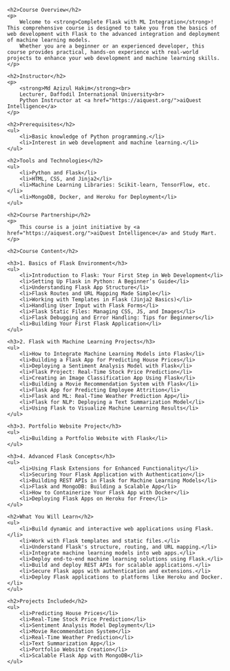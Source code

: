 <!DOCTYPE html>
<html lang="en">
<head>
    <meta charset="UTF-8">
    <meta name="viewport" content="width=device-width, initial-scale=1.0">
    <title>Python Flask: WebDev Basics to Machine Learning Deployment</title>
</head>
<body>
    
    <h2>Course Overview</h2>
    <p>
        Welcome to <strong>Complete Flask with ML Integration</strong>! This comprehensive course is designed to take you from the basics of web development with Flask to the advanced integration and deployment of machine learning models. 
        Whether you are a beginner or an experienced developer, this course provides practical, hands-on experience with real-world projects to enhance your web development and machine learning skills.
    </p>

    <h2>Instructor</h2>
    <p>
        <strong>Md Azizul Hakim</strong><br>
        Lecturer, Daffodil International University<br>
        Python Instructor at <a href="https://aiquest.org/">aiQuest Intelligence</a>
    </p>

    <h2>Prerequisites</h2>
    <ul>
        <li>Basic knowledge of Python programming.</li>
        <li>Interest in web development and machine learning.</li>
    </ul>

    <h2>Tools and Technologies</h2>
    <ul>
        <li>Python and Flask</li>
        <li>HTML, CSS, and Jinja2</li>
        <li>Machine Learning Libraries: Scikit-learn, TensorFlow, etc.</li>
        <li>MongoDB, Docker, and Heroku for Deployment</li>
    </ul>

    <h2>Course Partnership</h2>
    <p>
        This course is a joint initiative by <a href="https://aiquest.org/">aiQuest Intelligence</a> and Study Mart.
    </p>

    <h2>Course Content</h2>
    
    <h3>1. Basics of Flask Environment</h3>
    <ul>
        <li>Introduction to Flask: Your First Step in Web Development</li>
        <li>Setting Up Flask in Python: A Beginner’s Guide</li>
        <li>Understanding Flask App Structure</li>
        <li>Flask Routes and URL Mapping Made Simple</li>
        <li>Working with Templates in Flask (Jinja2 Basics)</li>
        <li>Handling User Input with Flask Forms</li>
        <li>Flask Static Files: Managing CSS, JS, and Images</li>
        <li>Flask Debugging and Error Handling: Tips for Beginners</li>
        <li>Building Your First Flask Application</li>
    </ul>

    <h3>2. Flask with Machine Learning Projects</h3>
    <ul>
        <li>How to Integrate Machine Learning Models into Flask</li>
        <li>Building a Flask App for Predicting House Prices</li>
        <li>Deploying a Sentiment Analysis Model with Flask</li>
        <li>Flask Project: Real-Time Stock Price Prediction</li>
        <li>Creating an Image Classification App Using Flask</li>
        <li>Building a Movie Recommendation System with Flask</li>
        <li>Flask App for Predicting Employee Attrition</li>
        <li>Flask and ML: Real-Time Weather Prediction App</li>
        <li>Flask for NLP: Deploying a Text Summarization Model</li>
        <li>Using Flask to Visualize Machine Learning Results</li>
    </ul>

    <h3>3. Portfolio Website Project</h3>
    <ul>
        <li>Building a Portfolio Website with Flask</li>
    </ul>

    <h3>4. Advanced Flask Concepts</h3>
    <ul>
        <li>Using Flask Extensions for Enhanced Functionality</li>
        <li>Securing Your Flask Application with Authentication</li>
        <li>Building REST APIs in Flask for Machine Learning Models</li>
        <li>Flask and MongoDB: Building a Scalable App</li>
        <li>How to Containerize Your Flask App with Docker</li>
        <li>Deploying Flask Apps on Heroku for Free</li>
    </ul>

    <h2>What You Will Learn</h2>
    <ul>
        <li>Build dynamic and interactive web applications using Flask.</li>
        <li>Work with Flask templates and static files.</li>
        <li>Understand Flask's structure, routing, and URL mapping.</li>
        <li>Integrate machine learning models into web apps.</li>
        <li>Deploy end-to-end machine learning solutions using Flask.</li>
        <li>Build and deploy REST APIs for scalable applications.</li>
        <li>Secure Flask apps with authentication and extensions.</li>
        <li>Deploy Flask applications to platforms like Heroku and Docker.</li>
    </ul>

    <h2>Projects Included</h2>
    <ul>
        <li>Predicting House Prices</li>
        <li>Real-Time Stock Price Prediction</li>
        <li>Sentiment Analysis Model Deployment</li>
        <li>Movie Recommendation System</li>
        <li>Real-Time Weather Prediction</li>
        <li>Text Summarization App</li>
        <li>Portfolio Website Creation</li>
        <li>Scalable Flask App with MongoDB</li>
    </ul>

</body>
</html>
